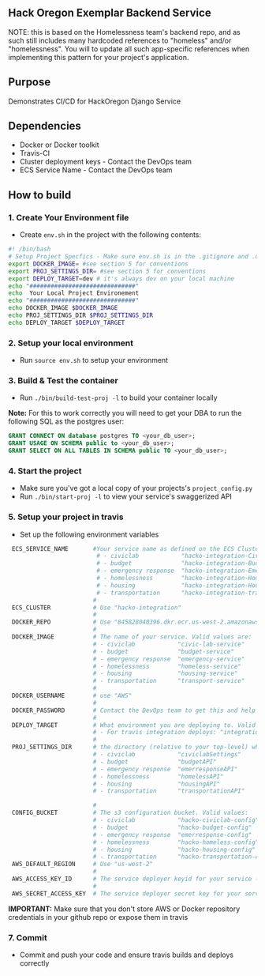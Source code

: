 ## Hack Oregon Exemplar Backend Service

NOTE: this is based on the Homelessness team's backend repo, and as such still includes many hardcoded references to "homeless" and/or "homelessness". You will to update all such app-specific references when implementing this pattern for your project's application.  

## Purpose

Demonstrates CI/CD for HackOregon Django Service

## Dependencies

* Docker or Docker toolkit
* Travis-CI
* Cluster deployment keys  - Contact the DevOps team
* ECS Service Name - Contact the DevOps team

## How to build

### 1.  Create Your Environment file

* Create `env.sh` in the project with the following contents:

```bash
#! /bin/bash
# Setup Project Specfics - Make sure env.sh is in the .gitignore and .dockerignore
export DOCKER_IMAGE= #see section 5 for conventions
export PROJ_SETTINGS_DIR= #see section 5 for conventions
export DEPLOY_TARGET=dev # it's always dev on your local machine
echo "##############################"
echo  Your Local Project Environement
echo "##############################"
echo DOCKER_IMAGE $DOCKER_IMAGE
echo PROJ_SETTINGS_DIR $PROJ_SETTINGS_DIR
echo DEPLOY_TARGET $DEPLOY_TARGET
```
### 2. Setup your local environment

* Run `source env.sh` to setup your environment

### 3. Build & Test the container

* Run `./bin/build-test-proj -l` to build your container locally

**Note:** For this to work correctly you will need to get your DBA to run the following SQL as the postgres user:

```SQL
GRANT CONNECT ON database postgres TO <your_db_user>;
GRANT USAGE ON SCHEMA public to <your_db_user>;
GRANT SELECT ON ALL TABLES IN SCHEMA public TO <your_db_user>;
```

### 4. Start the project

* Make sure you've got a local copy of your projects's `project_config.py`
* Run `./bin/start-proj -l` to view your service's swaggerized API

### 5. Setup your project in travis

* Set up the following environment variables

```bash
 ECS_SERVICE_NAME       #Your service name as defined on the ECS Cluster. Valid values for the integration cluster are:
                         # - civiclab            "hacko-integration-CivicLabService-SHCQWODY5CF4-Service-5R2TN149GD71"
                         # - budget              "hacko-integration-BudgetService-16MVULLFXXIDZ-Service-1BKKDDHBU8RU4"
                         # - emergency response  "hacko-integration-EmerreponseService-1LC4181KR6KN5-Service-1WR6VWC6KKIEP"
                         # - homelessness        "hacko-integration-HomelessService-1MT93S2GQTJZ4-Service-15OXS2BV07GN0"
                         # - housing             "hacko-integration-HousingService-1LLLKFJR36AJ5-Service-15AO7849OUCYV"
                         # - transportation      "hacko-integration-transportService-67KME5SFWBJO-Service-12UZIOOA2FNIK"
                        #
 ECS_CLUSTER            # Use "hacko-integration"
                        #
 DOCKER_REPO            # Use "845828040396.dkr.ecr.us-west-2.amazonaws.com"
                        #
 DOCKER_IMAGE           # The name of your service. Valid values are:
                        # - civiclab            "civic-lab-service"
                        # - budget              "budget-service"
                        # - emergency response  "emergency-service"
                        # - homelessness        "homeless-service"
                        # - housing             "housing-service"
                        # - transportation      "transport-service"
                        #
 DOCKER_USERNAME        # use "AWS"
                        #
 DOCKER_PASSWORD        # Contact the DevOps team to get this and help with setup
                        #
 DEPLOY_TARGET          # What environment you are deploying to. Valid values are:
                        # - For travis integration deploys: "integration"
                        #
 PROJ_SETTINGS_DIR      # the directory (relative to your top-level) where your configuration files are found. Valid values are:
                        # - civiclab            "civiclabSettings"
                        # - budget              "budgetAPI"
                        # - emergency response  "emerresponseAPI"
                        # - homelessness        "homelessAPI"
                        # - housing             "housingAPI"
                        # - transportation      "transportationAPI"

                        #
 CONFIG_BUCKET          # The s3 configuration bucket. Valid values:
                        # - civiclab            "hacko-civiclab-config"
                        # - budget              "hacko-budget-config"
                        # - emergency response  "emerresponse-config"
                        # - homelessness        "hacko-homeless-config"
                        # - housing             "hacko-housing-config"
                        # - transportation      "hacko-transportation-config"
 AWS_DEFAULT_REGION     # Use "us-west-2"
                        #
 AWS_ACCESS_KEY_ID      # The service deployer keyid for your service (Always hide in travis)                
                        #
 AWS_SECRET_ACCESS_KEY  # The service deployer secret key for your service (Always hide in travis)
```

**IMPORTANT:** Make sure that you don't store AWS or Docker repository credentials in your github repo or expose them in travis

### 7. Commit  
* Commit and push your code and ensure travis builds and deploys correctly
